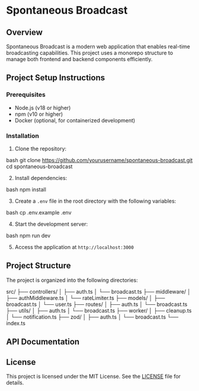 # Spontaneous Broadcast

## Overview

Spontaneous Broadcast is a modern web application that enables real-time broadcasting capabilities. This project uses a monorepo structure to manage both frontend and backend components efficiently.

## Project Setup Instructions

### Prerequisites

- Node.js (v18 or higher)
- npm (v10 or higher)
- Docker (optional, for containerized development)

### Installation

1. Clone the repository:

bash
git clone https://github.com/yourusername/spontaneous-broadcast.git
cd spontaneous-broadcast

2. Install dependencies:

bash
npm install

3. Create a `.env` file in the root directory with the following variables:

bash
cp .env.example .env

4. Start the development server:

bash
npm run dev

5. Access the application at `http://localhost:3000`

## Project Structure

The project is organized into the following directories:

src/
├── controllers/
│ ├── auth.ts
│ └── broadcast.ts
├── middleware/
│ ├── authMiddleware.ts
│ └── rateLimiter.ts
├── models/
│ ├── broadcast.ts
│ └── user.ts
├── routes/
│ ├── auth.ts
│ └── broadcast.ts
├── utils/
│ ├── auth.ts
│ └── broadcast.ts
├── worker/
│ ├── cleanup.ts
│ └── notification.ts
├── zod/
│ ├── auth.ts
│ └── broadcast.ts
└── index.ts

## API Documentation

## License

This project is licensed under the MIT License. See the [LICENSE](LICENSE) file for details.
